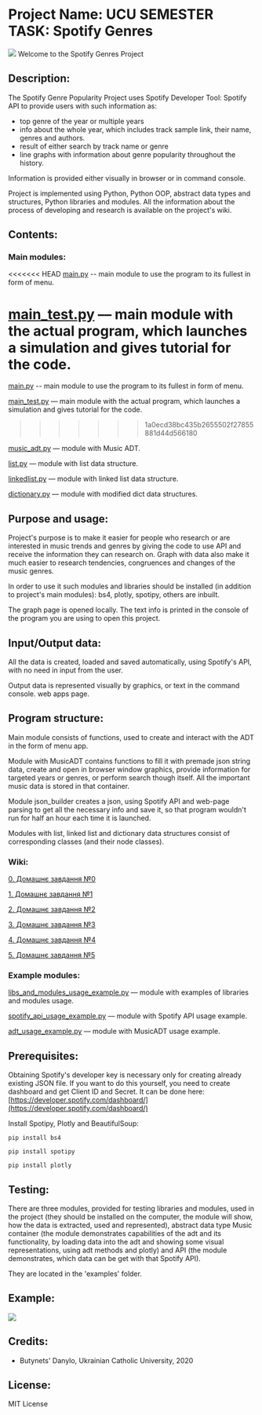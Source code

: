 # Project Name: UCU SEMESTER TASK: Spotify Genres
![](https://github.com/Dranixia/UCU-Semester-Work/blob/master/docs/logo.png)
Welcome to the Spotify Genres Project

## Description: 
The Spotify Genre Popularity Project uses Spotify Developer Tool: Spotify API to provide users with such information as:

* top genre of the year or multiple years
* info about the whole year, which includes track sample link, their name, genres and authors.
* result of either search by track name or genre
* line graphs with information about genre popularity throughout the history.
  
Information is provided either visually in browser or in command console.

Project is implemented using Python, Python OOP, abstract data types and structures, Python libraries and modules.
All the information about the process of developing and research is available on the project's wiki.
## Contents:
### Main modules:
<<<<<<< HEAD
[main.py](https://github.com/Dranixia/UCU-Semester-Work/blob/master/main.py) -- main module to use the program to its fullest in form of menu.

[main_test.py](https://github.com/Dranixia/UCU-Semester-Work/blob/master/example/main_test.py) –– main module with the actual program, which launches a simulation and gives tutorial for the code.
=======

[main.py]() -- main module to use the program to its fullest in form of menu.

[main_test.py](https://github.com/Dranixia/UCU-Semester-Work/blob/master/modules/main_test.py) –– main module with the actual program, which launches a simulation and gives tutorial for the code.
>>>>>>> 1a0ecd38bc435b2655502f27855881d44d566180

[music_adt.py](https://github.com/Dranixia/UCU-Semester-Work/blob/master/music_adt.py) –– module with Music ADT.

[list.py](https://github.com/Dranixia/UCU-Semester-Work/blob/master/list.py) –– module with list data structure.

[linkedlist.py](https://github.com/Dranixia/UCU-Semester-Work/blob/master/linkedlist.py) –– module with linked list data structure.

[dictionary.py](https://github.com/Dranixia/UCU-Semester-Work/blob/master/dictionary.py) –– module with modified dict data structures.

## Purpose and usage: 
Project's purpose is to make it easier for people who research or are interested in music trends and genres by giving the code to 
use API and receive the information they can research on. Graph with data also 
make it much easier to research tendencies, congruences and changes of the music genres.

In order to use it such modules and libraries should be installed (in addition to project's main modules):
bs4, plotly, spotipy, others are inbuilt.

The graph page is opened locally. The text info is printed in the console of the program you are using to open this project.

## Input/Output data:
All the data is created, loaded and saved automatically, using Spotify's API, with no need in input from the user. 

Output data is represented visually by graphics, or text in the command console.
web apps page.

## Program structure:
Main module consists of functions, used to create and interact with the ADT in the form of menu app.

Module with MusicADT contains functions to fill it with premade json string data, create and open in browser window graphics, 
provide information for targeted years or genres, or perform search though itself. All the important music data is stored in that container.

Module json_builder creates a json, using Spotify API and web-page parsing to get all the necessary info and save it, so that program wouldn't run for half an hour each time it is launched.

Modules with list, linked list and dictionary data structures consist of corresponding classes (and their node classes).

### Wiki: 
[0. Домашнє завдання №0](https://github.com/Dranixia/UCU-Semester-Work/wiki/%D0%94%D0%97-0)

[1. Домашнє завдання №1](https://github.com/Dranixia/UCU-Semester-Work/wiki/%D0%94%D0%97-1)

[2. Домашнє завдання №2](https://github.com/Dranixia/UCU-Semester-Work/wiki/%D0%94%D0%97-2)

[3. Домашнє завдання №3](https://github.com/Dranixia/UCU-Semester-Work/wiki/%D0%94%D0%97-3)

[4. Домашнє завдання №4](https://github.com/Dranixia/UCU-Semester-Work/wiki/%D0%94%D0%97-4)

[5. Домашнє завдання №5](https://github.com/Dranixia/UCU-Semester-Work/wiki/%D0%94%D0%97-5)

### Example modules:
[libs_and_modules_usage_example.py](https://github.com/Dranixia/UCU-Semester-Work/blob/master/example/lib_and_module_usage_example.py) –– module with examples of libraries and modules usage.

[spotify_api_usage_example.py](https://github.com/Dranixia/UCU-Semester-Work/blob/master/example/spotify_api_usage_example.py) –– module with Spotify API usage example.

[adt_usage_example.py](https://github.com/Dranixia/UCU-Semester-Work/blob/master/modules/adt_usage_example.py) –– module with MusicADT usage example.

## Prerequisites: 
Obtaining Spotify's developer key is necessary only for creating already existing JSON file. If you want to do this yourself, you need to create dashboard and get Client ID and Secret. It can be done here: [https://developer.spotify.com/dashboard/](https://developer.spotify.com/dashboard/)

Install Spotipy, Plotly and BeautifulSoup:

``` pip install bs4 ```

``` pip install spotipy ```

``` pip install plotly ```

## Testing:
There are three modules, provided for testing libraries and modules, used in the project (they should be installed 
on the computer, the module will show, how the data is extracted, used and represented), 
abstract data type Music container (the module demonstrates capabilities of the adt and its functionality, by 
loading data into the adt and showing some visual representations, using adt methods and plotly) and API (the module 
demonstrates, which data can be get with that Spotify API).

They are located in the 'examples' folder. 

## Example:
![](https://github.com/Dranixia/UCU-Semester-Work/blob/master/docs/Example.png)

## Credits: 
- Butynets' Danylo, Ukrainian Catholic University, 2020

## License:
MIT License
